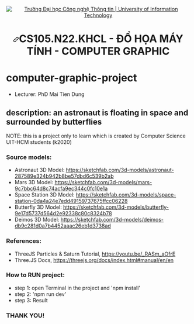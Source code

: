 <p align="center" dir="auto">
  <a href="https://www.uit.edu.vn/" title="Trường Đại học Công nghệ Thông tin" rel="nofollow">
    <img src="https://camo.githubusercontent.com/29fa0dade8ce1281054a2a4844513e68f8868f15057452c709392fe49b01d398/68747470733a2f2f692e696d6775722e636f6d2f576d4d6e5352742e706e67" alt="Trường Đại học Công nghệ Thông tin | University of Information Technology" data-canonical-src="https://i.imgur.com/WmMnSRt.png" style="max-width: 100%;">
  </a>
</p>
<h1 align="center" tabindex="-1" dir="auto"><a id="user-content-cs114n11khcl---máy-học---machine-learning" class="anchor" aria-hidden="true" href="#cs114n11khcl---máy-học---machine-learning"><svg class="octicon octicon-link" viewBox="0 0 16 16" version="1.1" width="16" height="16" aria-hidden="true"><path d="m7.775 3.275 1.25-1.25a3.5 3.5 0 1 1 4.95 4.95l-2.5 2.5a3.5 3.5 0 0 1-4.95 0 .751.751 0 0 1 .018-1.042.751.751 0 0 1 1.042-.018 1.998 1.998 0 0 0 2.83 0l2.5-2.5a2.002 2.002 0 0 0-2.83-2.83l-1.25 1.25a.751.751 0 0 1-1.042-.018.751.751 0 0 1-.018-1.042Zm-4.69 9.64a1.998 1.998 0 0 0 2.83 0l1.25-1.25a.751.751 0 0 1 1.042.018.751.751 0 0 1 .018 1.042l-1.25 1.25a3.5 3.5 0 1 1-4.95-4.95l2.5-2.5a3.5 3.5 0 0 1 4.95 0 .751.751 0 0 1-.018 1.042.751.751 0 0 1-1.042.018 1.998 1.998 0 0 0-2.83 0l-2.5 2.5a1.998 1.998 0 0 0 0 2.83Z"></path></svg></a><b>CS105.N22.KHCL - ĐỒ HỌA MÁY TÍNH - COMPUTER GRAPHIC</b></h1>
  

# computer-graphic-project 
- Lecturer: PhD Mai Tien Dung
## description: an astronaut is floating in space and surrounded by butterflies
NOTE: this is a project only to learn which is created by Computer Science UIT-HCM students (k2020)
### Source models:
+ Astronaut 3D Model: https://sketchfab.com/3d-models/astronaut-287589e324b942b8be57dbd6c539b2ab
+ Mars 3D Model: https://sketchfab.com/3d-models/mars-9c7bbc64d8c74acfa9ec344c0fc10e1a
+ Space Station 3D Model: https://sketchfab.com/3d-models/space-station-0da4a24e7edd49159737675ffcc06228
+ Butterfly 3D Model: https://sketchfab.com/3d-models/butterfly-9e17d5737d564d2e92338c80c8324b78
+ Deimos 3D Model: https://sketchfab.com/3d-models/deimos-db9c281d0a7b4452aaac26eb1d3738ad
### References: 
+ ThreeJS Particles & Saturn Tutorial, https://youtu.be/_RASm_aOfrE
+ Three.JS Docs,  https://threejs.org/docs/index.html#manual/en/en
### How to RUN project:
+ step 1: open Terminal in the project and 'npm install'
+ step 2: 'npm run dev'
+ step 3: Result
### THANK YOU!
